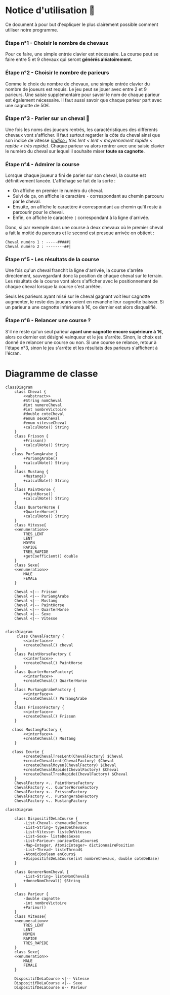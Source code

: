 # Notice d'utilisation 🐴

Ce document à pour but d'expliquer le plus clairement possible comment utiliser notre programme.

### Étape n°1 - Choisir le nombre de chevaux

Pour ce faire, une simple entrée clavier est nécessaire. La course peut se faire entre 5 et 9 chevaux qui seront **générés aléatoirement.** 

### Étape n°2 - Choisir le nombre de parieurs

Comme le choix du nombre de chevaux, une simple entrée clavier du nombre de joueurs est requis. Le jeu peut se jouer avec entre 2 et 9 parieurs. Une saisie supplémentaire pour savoir le nom de chaque parieur est également nécessaire. Il faut aussi savoir que chaque parieur part avec une cagnotte de 50€.

### Étape n°3 - Parier sur un cheval 🐎

Une fois les noms des joueurs rentrés, les caractéristiques des différents chevaux vont s'afficher. Il faut surtout regarder la côte du cheval ainsi que son indice de vitesse *(<u>indice :</u> très lent < lent < moyennement rapide < rapide < très rapide)*. Chaque parieur va alors rentrer avec une saisie clavier le numéro du cheval sur lequel il souhaite miser **toute sa cagnotte**.

### Étape n°4 - Admirer la course

Lorsque chaque joueur a fini de parier sur son cheval, la course est définitivement lancée. L'affichage se fait de la sorte :

* On affiche en premier le numéro du cheval.
* Suivi de ça, on affiche le caractère ```-``` correspondant au chemin parcouru par le cheval.
* Ensuite, on affiche le caractère ```#``` correspondant au chemin qu'il reste à parcourir pour le cheval.
* Enfin, on affiche le caractère ```|``` correspondant à la ligne d'arrivée.

Donc, si par exemple dans une course à deux chevaux où le premier cheval a fait la moitié du parcours et le second est presque arrivée on obtient :

```
Cheval numéro 1 : -----#####|
Cheval numéro 2 : --------##|
```

### Étape n°5 - Les résultats de la course

Une fois qu'un cheval franchit la ligne d'arrivée, la course s'arrête directement, sauvegardant donc la position de chaque cheval sur le terrain.
Les résultats de la course vont alors s'afficher avec le positionnement de chaque cheval lorsque la course s'est arrêtée.

Seuls les parieurs ayant misé sur le cheval gagnant voit leur cagnotte augmenter, le reste des joueurs voient en revanche leur cagnotte baisser. Si un parieur a une cagnotte inférieure à 1€, ce dernier est alors disqualifié.

### Étape n°6 - Relancer une course ?

S'il ne reste qu'un seul parieur **ayant une cagnotte encore supérieure à 1€**, alors ce dernier est désigné vainqueur et le jeu s'arrête. Sinon, le choix est donné de relancer une course ou non. Si une course se relance, retour à l'étape n°3, sinon le jeu s'arrête et les résultats des parieurs s'affichent à l'écran.

# Diagramme de classe 
```mermaid
classDiagram
    class Cheval {
        <<abstract>>
        #String nomCheval
        #int numeroCheval
        #int nombreVictoire
        #double coteCheval
        #enum sexeCheval
        #enum vitesseCheval
        +calculNote() String
    }
    class Frisson {
        +Frisson()
        +calculNote() String
    }
   class PurSangArabe {
        +PurSangArabe()
        +calculNote() String
    }
    class Mustang {
        +Mustang()
        +calculNote() String
    }
    class PaintHorse {
        +PaintHorse()
        +calculNote() String
    }
    class QuarterHorse {
        +QuarterHorse()
        +calculNote() String
    }
    class Vitesse{
    <<enumeration>>
        TRES_LENT
        LENT
        MOYEN
        RAPIDE
        TRES_RAPIDE
        +getCoefficient() double
    }
    class Sexe{
    <<enumeration>>
        MALE
        FEMALE
    }
    
    Cheval <|-- Frisson
    Cheval <|-- PurSangArabe
    Cheval <|-- Mustang
    Cheval <|-- PaintHorse
    Cheval <|-- QuarterHorse
    Cheval <|-- Sexe
    Cheval <|-- Vitesse
    
```

```mermaid
classDiagram
     class ChevalFactory {
        <<interface>>
        +createCheval() cheval
    }
    class PaintHorseFactory {
        <<interface>>
        +createCheval() PaintHorse
    }
    class QuarterHorseFactory{
        <<interface>>
        +createCheval() QuarterHorse
    }
    class PurSangArabeFactory {
        <<interface>>
        +createCheval() PurSangArabe
    }
    class FrissonFactory {
        <<interface>>
        +createCheval() Frisson
    }
    
   class MustangFactory {
        <<interface>>
        +createCheval() Mustang
    }
    
   class Ecurie {
        +createChevalTresLent(ChevalFactory) $Cheval
        +createChevalLent(ChevalFactory) $Cheval
        +createChevalMoyen(ChevalFactory) $Cheval
        +createChevalRapide(ChevalFactory) $Cheval
        +createChevalTresRapide(ChevalFactory) $Cheval
    }
    ChevalFactory <.. PaintHorseFactory
    ChevalFactory <.. QuarterHorseFactory
    ChevalFactory <.. FrissonFactory
    ChevalFactory <.. PurSangArabeFactory
    ChevalFactory <.. MustangFactory
```

```mermaid
classDiagram

    class DispositifDeLaCourse {
        -List~Cheval~ chevauxDeCourse
        -List~String~ typesDeChevaux
        -List~Vitesse~ listeDeVitesses
        -List~Sexe~ listeDesSexes
        -List~Parieur~ parieurDeLaCourse$
        -Map~Integer, AtomicInteger~ dictionnairePosition
        -List~Thread~ listeThread$
        -AtomicBoolean enCours$
        +DispositifsDeLaCourse(int nombreChevaux, double coteDeBase)
    }
    
    class GenererNomCheval {
        -List~String~ listeNomCheval$
        +donneNomCheval() $String
    }
    
    class Parieur {
        -double cagnotte
        -int nombreVictoire
        +Parieur()
    }
    class Vitesse{
    <<enumeration>>
        TRES_LENT
        LENT
        MOYEN
        RAPIDE
        TRES_RAPIDE
    }
    class Sexe{
    <<enumeration>>
        MALE
        FEMALE
    }
    
    DispositifDeLaCourse <|-- Vitesse
    DispositifDeLaCourse <|-- Sexe
    DispositifDeLaCourse o-- Parieur        
```
